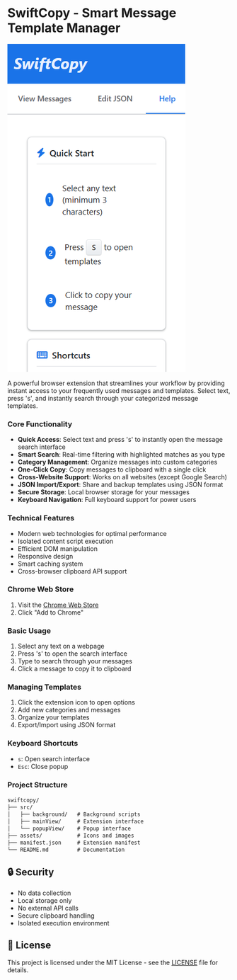# SwiftCopy - Smart Message Template Manager

![SwiftCopy Logo](/assets/image.png)

A powerful browser extension that streamlines your workflow by providing instant access to your frequently used messages and templates. Select text, press 's', and instantly search through your categorized message templates.

### Core Functionality

- **Quick Access**: Select text and press 's' to instantly open the message search interface
- **Smart Search**: Real-time filtering with highlighted matches as you type
- **Category Management**: Organize messages into custom categories
- **One-Click Copy**: Copy messages to clipboard with a single click
- **Cross-Website Support**: Works on all websites (except Google Search)
- **JSON Import/Export**: Share and backup templates using JSON format
- **Secure Storage**: Local browser storage for your messages
- **Keyboard Navigation**: Full keyboard support for power users

### Technical Features

- Modern web technologies for optimal performance
- Isolated content script execution
- Efficient DOM manipulation
- Responsive design
- Smart caching system
- Cross-browser clipboard API support

### Chrome Web Store

1. Visit the [Chrome Web Store](https://chrome.google.com/webstore)
2. Click "Add to Chrome"

### Basic Usage

1. Select any text on a webpage
2. Press 's' to open the search interface
3. Type to search through your messages
4. Click a message to copy it to clipboard

### Managing Templates

1. Click the extension icon to open options
2. Add new categories and messages
3. Organize your templates
4. Export/Import using JSON format

### Keyboard Shortcuts

- `s`: Open search interface
- `Esc`: Close popup

### Project Structure

```
swiftcopy/
├── src/
│   ├── background/   # Background scripts
│   ├── mainView/     # Extension interface
│   └── popupView/    # Popup interface
├── assets/           # Icons and images
├── manifest.json     # Extension manifest
└── README.md         # Documentation
```

## 🔒 Security

- No data collection
- Local storage only
- No external API calls
- Secure clipboard handling
- Isolated execution environment

## 📝 License

This project is licensed under the MIT License - see the [LICENSE](LICENSE) file for details.
